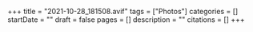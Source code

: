 +++
title = "2021-10-28_181508.avif"
tags = ["Photos"]
categories = []
startDate = ""
draft = false
pages = []
description = ""
citations = []
+++
